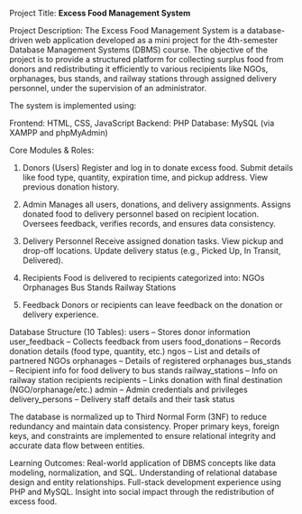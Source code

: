 Project Title:
**Excess Food Management System**

Project Description:
The Excess Food Management System is a database-driven web application developed as a mini project for the 4th-semester Database Management Systems (DBMS) course. The objective of the project is to provide a structured platform for collecting surplus food from donors and redistributing it efficiently to various recipients like NGOs, orphanages, bus stands, and railway stations through assigned delivery personnel, under the supervision of an administrator.

The system is implemented using:

Frontend: HTML, CSS, JavaScript
Backend: PHP
Database: MySQL (via XAMPP and phpMyAdmin)

Core Modules & Roles:
1. Donors (Users)
Register and log in to donate excess food.
Submit details like food type, quantity, expiration time, and pickup address.
View previous donation history.

2. Admin
Manages all users, donations, and delivery assignments.
Assigns donated food to delivery personnel based on recipient location.
Oversees feedback, verifies records, and ensures data consistency.

3. Delivery Personnel
Receive assigned donation tasks.
View pickup and drop-off locations.
Update delivery status (e.g., Picked Up, In Transit, Delivered).

4. Recipients
Food is delivered to recipients categorized into:
NGOs
Orphanages
Bus Stands
Railway Stations

5. Feedback
Donors or recipients can leave feedback on the donation or delivery experience.

Database Structure (10 Tables):
users – Stores donor information
user_feedback – Collects feedback from users
food_donations – Records donation details (food type, quantity, etc.)
ngos – List and details of partnered NGOs
orphanages – Details of registered orphanages
bus_stands – Recipient info for food delivery to bus stands
railway_stations – Info on railway station recipients
recipients – Links donation with final destination (NGO/orphanage/etc.)
admin – Admin credentials and privileges
delivery_persons – Delivery staff details and their task status

The database is normalized up to Third Normal Form (3NF) to reduce redundancy and maintain data consistency. Proper primary keys, foreign keys, and constraints are implemented to ensure relational integrity and accurate data flow between entities.

Learning Outcomes:
Real-world application of DBMS concepts like data modeling, normalization, and SQL.
Understanding of relational database design and entity relationships.
Full-stack development experience using PHP and MySQL.
Insight into social impact through the redistribution of excess food.
